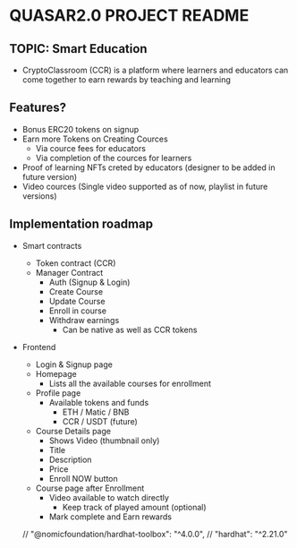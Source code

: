 # QUASAR2.0 PROJECT README

## TOPIC: Smart Education

- CryptoClassroom (CCR) is a platform where learners and educators can come together to earn rewards by teaching and learning

## Features?

- Bonus ERC20 tokens on signup
- Earn more Tokens on Creating Cources
  - Via cource fees for educators
  - Via completion of the cources for learners
- Proof of learning NFTs creted by educators (designer to be added in future version)
- Video cources (Single video supported as of now, playlist in future versions)

## Implementation roadmap

- Smart contracts

  - Token contract (CCR)
  - Manager Contract
    - Auth (Signup & Login)
    - Create Course
    - Update Course
    - Enroll in course
    - Withdraw earnings
      - Can be native as well as CCR tokens

- Frontend

  - Login & Signup page
  - Homepage
    - Lists all the available courses for enrollment
  - Profile page
    - Available tokens and funds
      - ETH / Matic / BNB
      - CCR / USDT (future)
  - Course Details page
    - Shows Video (thumbnail only)
    - Title
    - Description
    - Price
    - Enroll NOW button
  - Course page after Enrollment
    - Video available to watch directly
      - Keep track of played amount (optional)
    - Mark complete and Earn rewards

  // "@nomicfoundation/hardhat-toolbox": "^4.0.0",
  // "hardhat": "^2.21.0"
